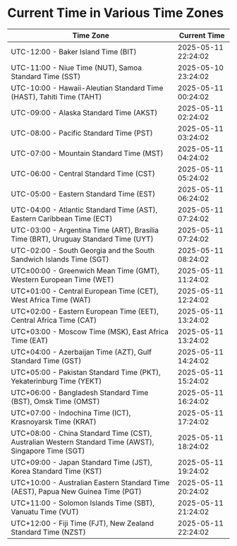 # Current Time in Various Time Zones

| Time Zone | Current Time |
|-----------|--------------|
| UTC-12:00 - Baker Island Time (BIT) | 2025-05-11 22:24:02 |
| UTC-11:00 - Niue Time (NUT), Samoa Standard Time (SST) | 2025-05-10 23:24:02 |
| UTC-10:00 - Hawaii-Aleutian Standard Time (HAST), Tahiti Time (TAHT) | 2025-05-11 00:24:02 |
| UTC-09:00 - Alaska Standard Time (AKST) | 2025-05-11 02:24:02 |
| UTC-08:00 - Pacific Standard Time (PST) | 2025-05-11 03:24:02 |
| UTC-07:00 - Mountain Standard Time (MST) | 2025-05-11 04:24:02 |
| UTC-06:00 - Central Standard Time (CST) | 2025-05-11 05:24:02 |
| UTC-05:00 - Eastern Standard Time (EST) | 2025-05-11 06:24:02 |
| UTC-04:00 - Atlantic Standard Time (AST), Eastern Caribbean Time (ECT) | 2025-05-11 07:24:02 |
| UTC-03:00 - Argentina Time (ART), Brasília Time (BRT), Uruguay Standard Time (UYT) | 2025-05-11 07:24:02 |
| UTC-02:00 - South Georgia and the South Sandwich Islands Time (SGT) | 2025-05-11 08:24:02 |
| UTC±00:00 - Greenwich Mean Time (GMT), Western European Time (WET) | 2025-05-11 11:24:02 |
| UTC+01:00 - Central European Time (CET), West Africa Time (WAT) | 2025-05-11 12:24:02 |
| UTC+02:00 - Eastern European Time (EET), Central Africa Time (CAT) | 2025-05-11 13:24:02 |
| UTC+03:00 - Moscow Time (MSK), East Africa Time (EAT) | 2025-05-11 13:24:02 |
| UTC+04:00 - Azerbaijan Time (AZT), Gulf Standard Time (GST) | 2025-05-11 14:24:02 |
| UTC+05:00 - Pakistan Standard Time (PKT), Yekaterinburg Time (YEKT) | 2025-05-11 15:24:02 |
| UTC+06:00 - Bangladesh Standard Time (BST), Omsk Time (OMST) | 2025-05-11 16:24:02 |
| UTC+07:00 - Indochina Time (ICT), Krasnoyarsk Time (KRAT) | 2025-05-11 17:24:02 |
| UTC+08:00 - China Standard Time (CST), Australian Western Standard Time (AWST), Singapore Time (SGT) | 2025-05-11 18:24:02 |
| UTC+09:00 - Japan Standard Time (JST), Korea Standard Time (KST) | 2025-05-11 19:24:02 |
| UTC+10:00 - Australian Eastern Standard Time (AEST), Papua New Guinea Time (PGT) | 2025-05-11 20:24:02 |
| UTC+11:00 - Solomon Islands Time (SBT), Vanuatu Time (VUT) | 2025-05-11 21:24:02 |
| UTC+12:00 - Fiji Time (FJT), New Zealand Standard Time (NZST) | 2025-05-11 22:24:02 |
